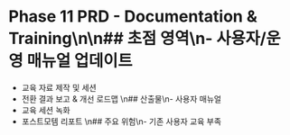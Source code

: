 # Phase 11 PRD - Documentation & Training\n\n## 초점 영역\n- 사용자/운영 매뉴얼 업데이트
- 교육 자료 제작 및 세션
- 전환 결과 보고 & 개선 로드맵
\n## 산출물\n- 사용자 매뉴얼
- 교육 세션 녹화
- 포스트모템 리포트
\n## 주요 위험\n- 기존 사용자 교육 부족
